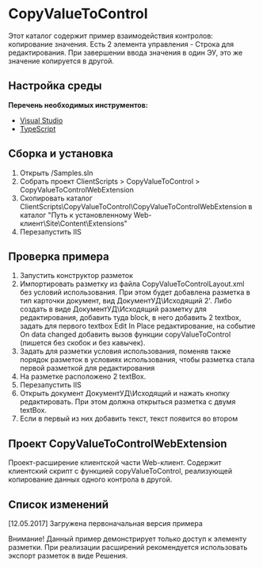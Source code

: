 ﻿# CopyValueToControl

Этот каталог содержит пример взаимодействия контролов: копирование значения.
Есть 2 элемента управления - Строка для редактирования. При завершении ввода значения в один ЭУ, это же значение копируется в другой.

## Настройка среды

**Перечень необходимых инструментов:** 
* [Visual Studio](https://www.visualstudio.com)
* [TypeScript](https://www.typescriptlang.org)

## Сборка и установка

1. Открыть /Samples.sln
2. Собрать проект ClientScripts > CopyValueToControl > CopyValueToControlWebExtension
3. Скопировать каталог ClientScripts\CopyValueToControl\CopyValueToControlWebExtension в каталог "Путь к установленному Web-клиент\Site\Content\Extensions"
4. Перезапустить IIS

## Проверка примера

1. Запустить конструктор разметок
2. Импортировать разметку из файла CopyValueToControlLayout.xml без условий использования. При этом будет добавлена разметка в тип карточки документ, вид ДокументУД\Исходящий
2'. Либо создать в виде ДокументУД\Исходящий разметку для редактирования, добавить туда block, в него добавить 2 textbox,
задать для первого textbox Edit In Place редактирование, на событие On data changed добавить вызов функции copyValueToControl
(пишется без скобок и без кавычек).
3. Задать для разметки условия использования, поменяв также порядок разметок в условиях использования, чтобы разметка стала первой разметкой для редактирования 
4. На разметке расположено 2 textBox.
5. Перезапустить IIS
6. Открыть документ ДокументУД\Исходящий и нажать кнопку редактировать. При этом должна открыться разметка с двумя textBox.
7. Если в первый из них добавить текст, текст появится во втором

## Проект CopyValueToControlWebExtension

Проект-расширение клиентской части Web-клиент. Содержит клиентский скрипт c функцией copyValueToControl, реализующей копирование данных одного контрола в другой.

## Список изменений

[12.05.2017] Загружена первоначальная версия примера

Внимание! Данный пример демонстрирует только доступ к элементу разметки. 
При реализации расширений рекомендуется использовать экспорт разметок в виде Решения.
